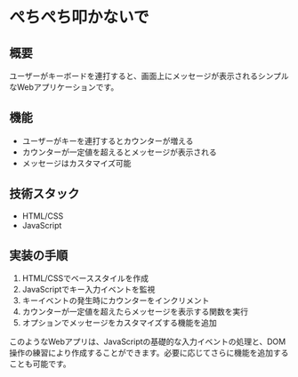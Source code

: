 # ぺちぺち叩かないで

## 概要
ユーザーがキーボードを連打すると、画面上にメッセージが表示されるシンプルなWebアプリケーションです。

## 機能
- ユーザーがキーを連打するとカウンターが増える
- カウンターが一定値を超えるとメッセージが表示される
- メッセージはカスタマイズ可能

## 技術スタック
- HTML/CSS
- JavaScript

## 実装の手順
1. HTML/CSSでベーススタイルを作成
2. JavaScriptでキー入力イベントを監視
3. キーイベントの発生時にカウンターをインクリメント
4. カウンターが一定値を超えたらメッセージを表示する関数を実行
5. オプションでメッセージをカスタマイズする機能を追加

このようなWebアプリは、JavaScriptの基礎的な入力イベントの処理と、DOM操作の練習により作成することができます。必要に応じてさらに機能を追加することも可能です。
